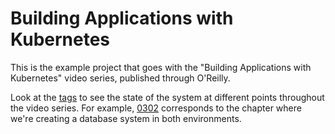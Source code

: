 # Building Applications with Kubernetes

This is the example project that goes with the "Building Applications with Kubernetes" video series, published through O'Reilly.

Look at the [tags](https://github.com/ben/oreilly-kubernetes/tags) to see the state of the system at different points throughout the video series. For example, [0302](https://github.com/ben/oreilly-kubernetes/tree/0302) corresponds to the chapter where we're creating a database system in both environments.
